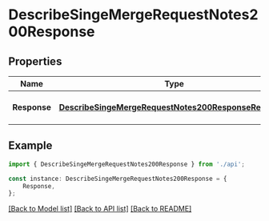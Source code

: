 # DescribeSingeMergeRequestNotes200Response


## Properties

Name | Type | Description | Notes
------------ | ------------- | ------------- | -------------
**Response** | [**DescribeSingeMergeRequestNotes200ResponseResponse**](DescribeSingeMergeRequestNotes200ResponseResponse.md) |  | [optional] [default to undefined]

## Example

```typescript
import { DescribeSingeMergeRequestNotes200Response } from './api';

const instance: DescribeSingeMergeRequestNotes200Response = {
    Response,
};
```

[[Back to Model list]](../README.md#documentation-for-models) [[Back to API list]](../README.md#documentation-for-api-endpoints) [[Back to README]](../README.md)
